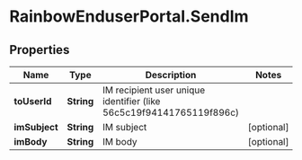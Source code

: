 # RainbowEnduserPortal.SendIm

## Properties

Name | Type | Description | Notes
------------ | ------------- | ------------- | -------------
**toUserId** | **String** | IM recipient user unique identifier (like 56c5c19f94141765119f896c) | 
**imSubject** | **String** | IM subject | [optional] 
**imBody** | **String** | IM body | [optional] 


